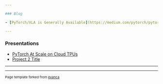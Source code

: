 ```yaml
---

### Blog

- [PyTorch/XLA is Generally Available](https://medium.com/pytorch/pytorch-xla-is-now-generally-available-on-google-cloud-tpus-f9267f437832)

---
```


### Presentations

- [PyTorch At Scale on Cloud TPUs](https://youtu.be/iwtpwQRdb3Y)
- [Project 2 Title](http://example.com/)

---




---
<p style="font-size:11px">Page template forked from <a href="https://github.com/evanca/quick-portfolio">evanca</a></p>
<!-- Remove above link if you don't want to attibute -->
